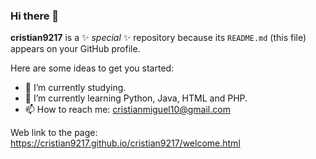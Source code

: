 ### Hi there 👋

**cristian9217** is a ✨ _special_ ✨ repository because its `README.md` (this file) appears on your GitHub profile.

Here are some ideas to get you started:

- 🔭 I’m currently studying.
- 🌱 I’m currently learning Python, Java, HTML and PHP.
- 📫 How to reach me: cristianmiguel10@gmail.com

Web link to the page: https://cristian9217.github.io/cristian9217/welcome.html
